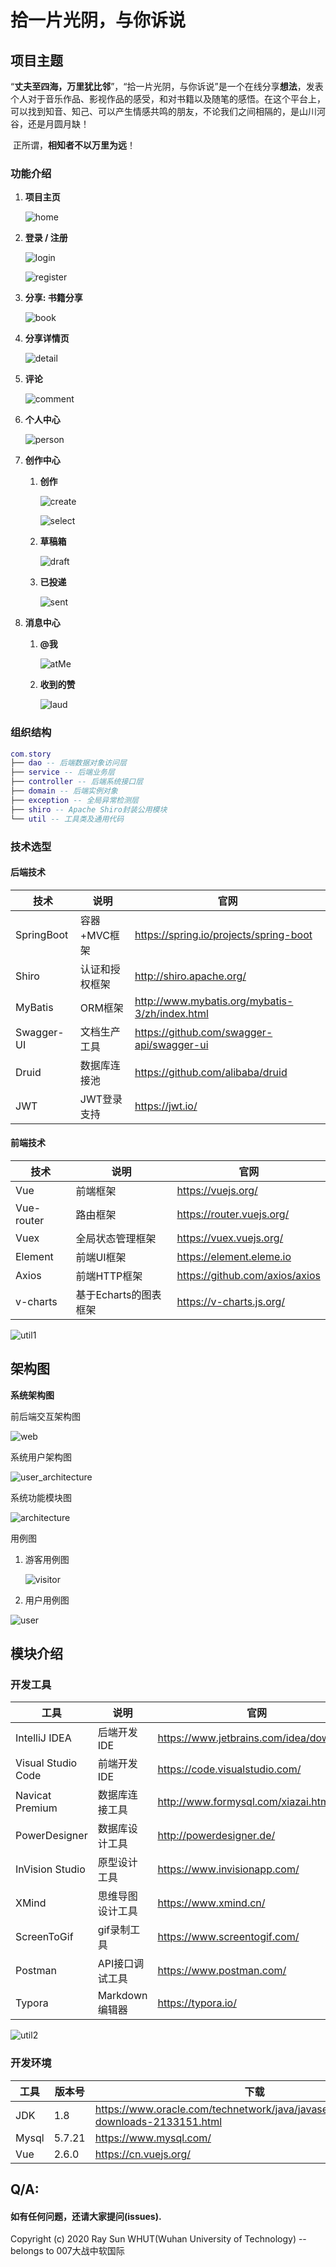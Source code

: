 # 拾一片光阴，与你诉说

## 项目主题

​	“**丈夫至四海，万里犹比邻**”，“拾一片光阴，与你诉说”是一个在线分享**想法**，发表个人对于音乐作品、影视作品的感受，和对书籍以及随笔的感悟。在这个平台上，可以找到知音、知己、可以产生情感共鸣的朋友，不论我们之间相隔的，是山川河谷，还是月圆月缺！

​	正所谓，**相知者不以万里为远**！



### 功能介绍

1. **项目主页**

   ![home](https://github.com/RaySunWHUT/story/blob/master/assets/home.jpg)

   

2. **登录 / 注册**

   ![login](https://github.com/RaySunWHUT/story/blob/master/assets/login.jpg)

   ![register](https://github.com/RaySunWHUT/story/blob/master/assets/register.jpg)

   

3. **分享: 书籍分享**

   ![book](https://github.com/RaySunWHUT/story/blob/master/assets/book.jpg)

   

4. **分享详情页**

   ![detail](https://github.com/RaySunWHUT/story/blob/master/assets/idea.jpg)

   

5. **评论**

   ![comment](https://github.com/RaySunWHUT/story/blob/master/assets/comment.jpg)

   

6. **个人中心**

   ![person](https://github.com/RaySunWHUT/story/blob/master/assets/person.jpg)

   

7. **创作中心**

   1. **创作**

      ![create](https://github.com/RaySunWHUT/story/blob/master/assets/create.jpg)

      ![select](https://github.com/RaySunWHUT/story/blob/master/assets/create1.jpg)

   2. **草稿箱**

      ![draft](https://github.com/RaySunWHUT/story/blob/master/assets/draft.jpg)

   3. **已投递**

      ![sent](https://github.com/RaySunWHUT/story/blob/master/assets/sent.jpg)
      
      

8. **消息中心**

   1. **@我**

      ![atMe](https://github.com/RaySunWHUT/story/blob/master/assets/atMe.jpg)

   2. **收到的赞**

      ![laud](https://github.com/RaySunWHUT/story/blob/master/assets/laud.jpg)

### 组织结构

``` lua
com.story
├── dao -- 后端数据对象访问层
├── service -- 后端业务层
├── controller -- 后端系统接口层
├── domain -- 后端实例对象
├── exception -- 全局异常检测层
├── shiro -- Apache Shiro封装公用模块
└── util -- 工具类及通用代码
```

### 技术选型

#### 后端技术

| 技术       | 说明           | 官网                                           |
| ---------- | -------------- | ---------------------------------------------- |
| SpringBoot | 容器+MVC框架   | https://spring.io/projects/spring-boot         |
| Shiro      | 认证和授权框架 | http://shiro.apache.org/                       |
| MyBatis    | ORM框架        | http://www.mybatis.org/mybatis-3/zh/index.html |
| Swagger-UI | 文档生产工具   | https://github.com/swagger-api/swagger-ui      |
| Druid      | 数据库连接池   | https://github.com/alibaba/druid               |
| JWT        | JWT登录支持    | https://jwt.io/                                |



#### 前端技术

| 技术       | 说明                  | 官网                           |
| ---------- | --------------------- | ------------------------------ |
| Vue        | 前端框架              | https://vuejs.org/             |
| Vue-router | 路由框架              | https://router.vuejs.org/      |
| Vuex       | 全局状态管理框架      | https://vuex.vuejs.org/        |
| Element    | 前端UI框架            | https://element.eleme.io       |
| Axios      | 前端HTTP框架          | https://github.com/axios/axios |
| v-charts   | 基于Echarts的图表框架 | https://v-charts.js.org/       |



![util1](https://github.com/RaySunWHUT/story/blob/master/assets/utils1.jpg)



## 架构图

**系统架构图**

前后端交互架构图

![web](https://github.com/RaySunWHUT/story/blob/master/assets/web.png)

系统用户架构图

![user_architecture](https://github.com/RaySunWHUT/story/blob/master/assets/user_a.png)

系统功能模块图

![architecture](https://github.com/RaySunWHUT/story/blob/master/assets/architecture.png)

用例图

 1. 游客用例图

    ![visitor](https://github.com/RaySunWHUT/story/blob/master/assets/visitor.png)

 2. 用户用例图

![user](https://github.com/RaySunWHUT/story/blob/master/assets/user.png)

## 模块介绍

### 开发工具

| 工具               | 说明             | 官网                                    |
| ------------------ | ---------------- | --------------------------------------- |
| IntelliJ IDEA      | 后端开发IDE      | https://www.jetbrains.com/idea/download |
| Visual Studio Code | 前端开发IDE      | https://code.visualstudio.com/          |
| Navicat Premium    | 数据库连接工具   | http://www.formysql.com/xiazai.html     |
| PowerDesigner      | 数据库设计工具   | http://powerdesigner.de/                |
| InVision Studio    | 原型设计工具     | https://www.invisionapp.com/            |
| XMind              | 思维导图设计工具 | https://www.xmind.cn/                   |
| ScreenToGif        | gif录制工具      | https://www.screentogif.com/            |
| Postman            | API接口调试工具  | https://www.postman.com/                |
| Typora             | Markdown编辑器   | https://typora.io/                      |

![util2](https://github.com/RaySunWHUT/story/blob/master/assets/utils2.jpg)



### 开发环境

| 工具  | 版本号 | 下载                                                         |
| ----- | ------ | ------------------------------------------------------------ |
| JDK   | 1.8    | https://www.oracle.com/technetwork/java/javase/downloads/jdk8-downloads-2133151.html |
| Mysql | 5.7.21 | https://www.mysql.com/                                       |
| Vue   | 2.6.0  | https://cn.vuejs.org/                                        |







## Q/A:

####     如有任何问题，还请大家提问(issues).

Copyright (c) 2020 Ray Sun WHUT(Wuhan University of Technology) -- belongs to 007大战中软国际

